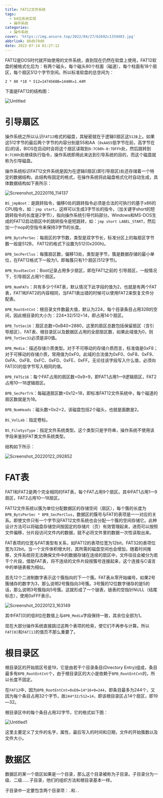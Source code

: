 ```yaml
---
title: FAT12文件系统
tags:
  - 64位系统实现
  - 操作系统
categories:
  - 操作系统
cover: 'https://img.ansore.top/2022/04/27/62692c1359d83.jpg'
abbrlink: 86db78d0
date: 2022-07-14 01:27:12
---
```

 

FAT12是DOS时代就开始使用的文件系统，直到现在仍然在软盘上使用，FAT12软盘的被格式化后为：有两个磁头，每个磁头80个柱面（磁道），每个柱面有18个扇区，每个扇区512个字节空间。所以标准软盘的总空间为：

`2 * 80 *18 * 512=1474560B=1440K=1.44M`

下面是FAT12的结构图：

![Untitled](https://img.ansore.top/2022/07/04/3ef8f69d24adf08bf3cfc34cc2d02e5e.png)

# 引导扇区

操作系统之所以认识`FAT12`格式的磁盘，其秘密就在于逻辑0扇区这`512B`上。如果这512字节的最后两个字节的内容分别是55和AA（`0xAA55`低字节在前，高字节在后)的话，BIOS在启动时会将这个扇区读取到`0:7C00h-0:7DFFh`处，然后跳转到`0:7C00h`处继续执行指令，操作系统即用此来达到引导系统的目的，而这个磁盘就称为引导磁盘。

操作系统标识FAT12文件系统是因为在逻辑0扇区(即引导扇区)处还存储着一个特定的数据结构，此结构有固定的格式，在操作系统将此磁盘格式化时自动生成，具体数据结构如下表所示：

![Screenshot_20220116_114137](https://img.ansore.top/2022/07/04/606721836dcce98f57423dd74ef31769.png)

`BS_jmpBoot`：是跳转指令，偏移0处的跳转指令必须是合法的可执行的基于x86的CPU指令，如：`jmp start`，这样可以生成3字节长的指令，（加关键字short的短跳转指令的长度是2字节），指向操作系统引导代码部分。Windows和MS-DOS生成的FAT12启动扇区中的跳转指令是短跳转，如：`jmp short LABEL_START`，然后加一个nop的空指令来保持3字节的长度。

`BPB_BytsPerSec`：每扇区的字节数，类型是双字节长，标准分区上的每扇区字节数一般是512B， FAT12的格式下设置为512(0x200h)。

`BPB_SecPerClus`：每簇扇区数，偏移13处，类型是字节，簇是数据存储的最小单位，在FAT12格式下一般为1，即每簇只有1个扇区(512字节)。

`BPB_RsvdSecCnt`：Boot记录占用多少扇区，即在FAT1之前的 引导扇区，一般情况下，引导扇区占用1个扇区。

`BPB_NumFATs`：共有多少个FAT表，默认情况下此字段的值为2，也就是有两个FAT表，FAT1和FAT2的内容相同，当FAT1表出错的时候可以使用FAT2来恢复文件分配表。

`BPB_RootEntCnt`：根目录文件数最大值，默认为224，每个目录条目占用32B的空间，因此根目录的大小为：224*32/512=14，即占用14个扇区。

`BPB_TotSec16`：扇区总数=0xB40=2880，这里的扇区总数包括保留扇区（含引导扇区）、FAT表、根目录区以及数据区占用的全部扇区数，如果此域值为0，则`BPB_TotSec32`必须是非0值。

`BPB_Media`：描述存储介质类型。对于不可移动的存储介质而言，标准值是0xF8；对于可移动的存储介质，常用值为0xF0。此域的合法值为0xF0、0xF8、0xF9、0xFA、0xFB、0xFC、0xFD、0xFE、0xFF。无论往该字段写入什么值，必须向FAT[0]的低字节写入相同的值。

`BPB_FATSz16`：每个FAT占用的扇区数=0x9=9，即FAT1占用1—9逻辑扇区，FAT2占用10—18逻辑扇区。

`BPB_SecPerTrk`：每磁道扇区数=0x12=18，即标准FAT12文件系统中，每个磁道的扇区数就是为18。

`BPB_NumHeads`：磁头数=0x2=2，该磁盘包括2个磁头，也就是面数是2。

`BS_VolLab`：指定卷标。

`BS_FileSysType`：指定文件系统类型。这个类型只是字符串，操作系统不使用该字段来鉴别FAT类文件系统类型。

结构如下所示：

![Screenshot_20220122_092852](https://img.ansore.top/2022/07/04/cacbdc6b82493449237e2ea10e46b4df.png)

# FAT表

FAT1和FAT2是两个完全相同的FAT表，每个FAT占用9个扇区。其中FAT1占用1—9扇区，FAT2占用10—18扇区。

FAT12文件系统以簇为单位分配数据区的存储空间（扇区），每个簇的长度为`BPB_BytsPerSec * BPB_SecPerClus`，数据区的簇号与FAT的表项是一一对应的关系。即使文件只有一个字节没FAT12文件系统也会分配一个簇的空间存储它。此种设计方法可以将磁盘存储空间按固定的存储片（页）有效管理起来，进而可以按照文件偏移，分片段访问文件内的数据，就不必将文件里的数据一次性读取出来。

FAT表项的位宽与FAT类型有关系，如FAT12的表项位宽为12bit，FAT32的表项位宽为32bit。当一个文件体积增大时，其所需的磁盘空间也会增加，随着时间推移，文件系统将无法确保文件中的数据存储在连续的扇区中，文件往往会被分为若干个片段，借助FAT表，将不连续的文件片段按簇号连接起来，这个连接与C语言中的单链表极为相似。

首先12个二进制数字表示这个簇指向的下一个簇。FAT表从零开始编号。如果2号簇储存的数字为3，那么说明2号簇指向3号簇。3号簇的12位数字储存的是5的话，那么说明3号簇指向5号簇。这就形成了一个链表，链表的空指针NULL（结尾标志），使用0xFFF表示。

![Screenshot_20220123_163149](https://img.ansore.top/2022/07/04/ac2c98e7a3bfbfc1d88cb4b153f00f32.png)

其中FAT[0]的低8位在数值上与`BPB_Media`字段保持一致，其余位全部为1。

现在大部分操作系统直接跳过这两个表项的检索，使它们不再参与计算。所以`FAT[0]`和`FAT[1]`的值页不那么重要了。

# 根目录区

根目录区的开始扇区号是19，它是由若干个目录条目(Directory Entry)组成，条目最多有`BPB_RootEntCnt`个，由于根目录区的大小是依赖于`BPB_RootEntCnt`的，所以长度不固定。

在`FAT12`中，因为`BPB_RootEntCnt=0xE0=14*16+0=244`，即条目最多为244个，又因为每个条目占用32个字节，故`244*32/512=14`，即该根目录区占14个扇区，即19—32。

根目录区中的每个条目占用32字节，它的格式如下图：

![Untitled1](https://img.ansore.top/2022/07/04/17438e00f70a21c8f77efa4e7be01b97.png)

这里主要定义了文件的名字，属性，最后写入的时间和日期，文件的开始簇数以及文件大小。

# 数据区

数据区的某一个扇区如果是一个目录，那么这个目录被称为子目录。子目录分为一级、二级……子目录，他们的组织方法和根目录基本一样。

子目录中一定要包含两个目录项：`.`和`..`
